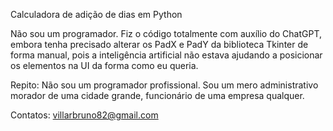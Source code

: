 Calculadora de adição de dias em Python

Não sou um programador. Fiz o código totalmente com auxílio do ChatGPT, embora tenha precisado alterar os PadX e PadY da biblioteca Tkinter de forma manual, pois a inteligência artificial não estava ajudando a posicionar os elementos na UI da forma como eu queria.

Repito: Não sou um programador profissional. Sou um mero administrativo morador de uma cidade grande, funcionário de uma empresa qualquer.

Contatos: villarbruno82@gmail.com
